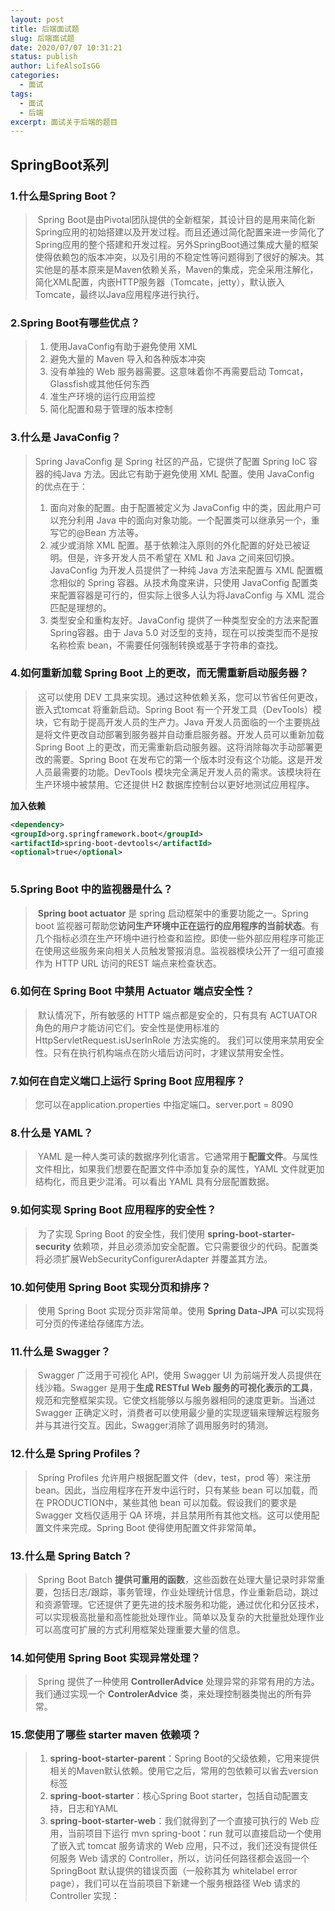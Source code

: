 ```yaml
---
layout: post
title: 后端面试题
slug: 后端面试题
date: 2020/07/07 10:31:21
status: publish
author: LifeAlsoIsGG
categories: 
  - 面试
tags: 
  - 面试
  - 后端
excerpt: 面试关于后端的题目
---
```




## SpringBoot系列



### 1.什么是Spring Boot？

> ​	Spring Boot是由Pivotal团队提供的全新框架，其设计目的是用来简化新Spring应用的初始搭建以及开发过程。而且还通过简化配置来进一步简化了Spring应用的整个搭建和开发过程。另外SpringBoot通过集成大量的框架使得依赖包的版本冲突，以及引用的不稳定性等问题得到了很好的解决。其实他是的基本原来是Maven依赖关系，Maven的集成，完全采用注解化，简化XML配置，内嵌HTTP服务器（Tomcate，jetty），默认嵌入Tomcate，最终以Java应用程序进行执行。



### 2.Spring Boot有哪些优点？

> 1. 使用JavaConfig有助于避免使用 XML
> 2. 避免大量的 Maven 导入和各种版本冲突
> 3. 没有单独的 Web 服务器需要。这意味着你不再需要启动 Tomcat，Glassfish或其他任何东西
> 4. 准生产环境的运行应用监控
> 5. 简化配置和易于管理的版本控制



### 3.什么是 JavaConfig？

> Spring JavaConfig 是 Spring 社区的产品，它提供了配置 Spring IoC 容器的纯Java 方法。因此它有助于避免使用 XML 配置。使用 JavaConfig 的优点在于：
>
> 1. 面向对象的配置。由于配置被定义为 JavaConfig 中的类，因此用户可以充分利用 Java 中的面向对象功能。一个配置类可以继承另一个，重写它的@Bean 方法等。
> 2. 减少或消除 XML 配置。基于依赖注入原则的外化配置的好处已被证明。但是，许多开发人员不希望在 XML 和 Java 之间来回切换。JavaConfig 为开发人员提供了一种纯 Java 方法来配置与 XML 配置概念相似的 Spring 容器。从技术角度来讲，只使用 JavaConfig 配置类来配置容器是可行的，但实际上很多人认为将JavaConfig 与 XML 混合匹配是理想的。
> 3. 类型安全和重构友好。JavaConfig 提供了一种类型安全的方法来配置 Spring容器。由于 Java 5.0 对泛型的支持，现在可以按类型而不是按名称检索 bean，不需要任何强制转换或基于字符串的查找。



### 4.如何重新加载 Spring Boot 上的更改，而无需重新启动服务器？

> ​	这可以使用 DEV 工具来实现。通过这种依赖关系，您可以节省任何更改，嵌入式tomcat 将重新启动。Spring Boot 有一个开发工具（DevTools）模块，它有助于提高开发人员的生产力。Java 开发人员面临的一个主要挑战是将文件更改自动部署到服务器并自动重启服务器。开发人员可以重新加载 Spring Boot 上的更改，而无需重新启动服务器。这将消除每次手动部署更改的需要。Spring Boot 在发布它的第一个版本时没有这个功能。这是开发人员最需要的功能。DevTools 模块完全满足开发人员的需求。该模块将在生产环境中被禁用。它还提供 H2 数据库控制台以更好地测试应用程序。



**加入依赖**

```xml
<dependency>
<groupId>org.springframework.boot</groupId>
<artifactId>spring-boot-devtools</artifactId>
<optional>true</optional>
 
```



### 5.Spring Boot 中的监视器是什么？

> ​	**Spring boot actuator** 是 spring 启动框架中的重要功能之一。Spring boot 监视器可帮助您**访问生产环境中正在运行的应用程序的当前状态**。有几个指标必须在生产环境中进行检查和监控。即使一些外部应用程序可能正在使用这些服务来向相关人员触发警报消息。监视器模块公开了一组可直接作为 HTTP URL 访问的REST 端点来检查状态。
>



### 6.如何在 Spring Boot 中禁用 Actuator 端点安全性？

> ​	默认情况下，所有敏感的 HTTP 端点都是安全的，只有具有 ACTUATOR 角色的用户才能访问它们。安全性是使用标准的 HttpServletRequest.isUserInRole 方法实施的。 我们可以使用来禁用安全性。只有在执行机构端点在防火墙后访问时，才建议禁用安全性。



### 7.如何在自定义端口上运行 Spring Boot 应用程序？

> 您可以在application.properties 中指定端口。server.port = 8090



### 8.什么是 YAML？

> ​	YAML 是一种人类可读的数据序列化语言。它通常用于**配置文件**。与属性文件相比，如果我们想要在配置文件中添加复杂的属性，YAML 文件就更加结构化，而且更少混淆。可以看出 YAML 具有分层配置数据。



### 9.如何实现 Spring Boot 应用程序的安全性？

> ​	为了实现 Spring Boot 的安全性，我们使用 **spring-boot-starter-security** 依赖项，并且必须添加安全配置。它只需要很少的代码。配置类将必须扩展WebSecurityConfigurerAdapter 并覆盖其方法。



### 10.如何使用 Spring Boot 实现分页和排序？

> ​	使用 Spring Boot 实现分页非常简单。使用 **Spring Data-JPA** 可以实现将可分页的传递给存储库方法。



### 11.什么是 Swagger？

> ​	Swagger 广泛用于可视化 API，使用 Swagger UI 为前端开发人员提供在线沙箱。Swagger 是用于**生成 RESTful Web 服务的可视化表示的工具**，规范和完整框架实现。它使文档能够以与服务器相同的速度更新。当通过 Swagger 正确定义时，消费者可以使用最少量的实现逻辑来理解远程服务并与其进行交互。因此，Swagger消除了调用服务时的猜测。



### 12.什么是 Spring Profiles？

> ​	Spring Profiles 允许用户根据配置文件（dev，test，prod 等）来注册 bean。因此，当应用程序在开发中运行时，只有某些 bean 可以加载，而在 PRODUCTION中，某些其他 bean 可以加载。假设我们的要求是 Swagger 文档仅适用于 QA 环境，并且禁用所有其他文档。这可以使用配置文件来完成。Spring Boot 使得使用配置文件非常简单。
> 

### 13.什么是 Spring Batch？

> ​	Spring Boot Batch **提供可重用的函数**，这些函数在处理大量记录时非常重要，包括日志/跟踪，事务管理，作业处理统计信息，作业重新启动，跳过和资源管理。它还提供了更先进的技术服务和功能，通过优化和分区技术，可以实现极高批量和高性能批处理作业。简单以及复杂的大批量批处理作业可以高度可扩展的方式利用框架处理重要大量的信息。



### 14.如何使用 Spring Boot 实现异常处理？

> ​	Spring 提供了一种使用 **ControllerAdvice** 处理异常的非常有用的方法。 我们通过实现一个 **ControlerAdvice** 类，来处理控制器类抛出的所有异常。



### 15.您使用了哪些 starter maven 依赖项？

> 1. **spring-boot-starter-parent**：Spring Boot的父级依赖，它用来提供相关的Maven默认依赖。使用它之后，常用的包依赖可以省去version标签
> 2. **spring-boot-starter**：核心Spring Boot starter，包括自动配置支持，日志和YAML
> 3. **spring-boot-starter-web**：我们就得到了一个直接可执行的 Web 应用，当前项目下运行 mvn spring-boot：run 就可以直接启动一个使用了嵌入式 tomcat 服务请求的 Web 应用，只不过，我们还没有提供任何服务 Web 请求的 Controller，所以，访问任何路径都会返回一个 SpringBoot 默认提供的错误页面（一般称其为 whitelabel error page），我们可以在当前项目下新建一个服务根路径 Web 请求的 Controller 实现：

